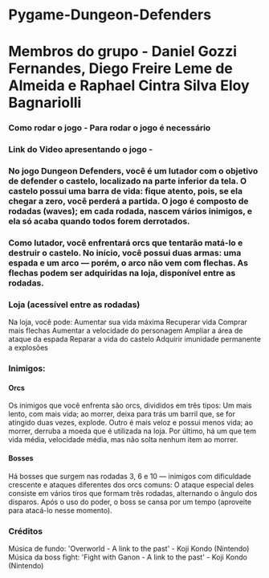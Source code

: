 # Pygame-Dungeon-Defenders
# Membros do grupo - Daniel Gozzi Fernandes, Diego Freire Leme de Almeida e Raphael Cintra Silva Eloy Bagnariolli

### Como rodar o jogo - Para rodar o jogo é necessário 
### Link do Video apresentando o jogo - 

### No jogo Dungeon Defenders, você é um lutador com o objetivo de defender o castelo, localizado na parte inferior da tela. O castelo possui uma barra de vida: fique atento, pois, se ela chegar a zero, você perderá a partida. O jogo é composto de rodadas (waves); em cada rodada, nascem vários inimigos, e ela só acaba quando todos forem derrotados.

### Como lutador, você enfrentará orcs que tentarão matá-lo e destruir o castelo. No início, você possui duas armas: uma espada e um arco — porém, o arco não vem com flechas. As flechas podem ser adquiridas na loja, disponível entre as rodadas.

### Loja (acessível entre as rodadas)
Na loja, você pode:
Aumentar sua vida máxima
Recuperar vida
Comprar mais flechas
Aumentar a velocidade do personagem
Ampliar a área de ataque da espada
Reparar a vida do castelo
Adquirir imunidade permanente a explosões

### Inimigos:
#### Orcs
Os inimigos que você enfrenta são orcs, divididos em três tipos:
Um mais lento, com mais vida; ao morrer, deixa para trás um barril que, se for atingido duas vezes, explode.
Outro é mais veloz e possui menos vida; ao morrer, derruba a moeda que é utilizada na loja.
Por último, há um que tem vida média, velocidade média, mas não solta nenhum item ao morrer.
#### Bosses
Há bosses que surgem nas rodadas 3, 6 e 10 — inimigos com dificuldade crescente e ataques diferentes dos orcs comuns:
O ataque especial deles consiste em vários tiros que formam três rodadas, alternando o ângulo dos disparos. Após o uso do poder, o boss se cansa por um tempo (aproveite para atacá-lo nesse momento).

### Créditos
Música de fundo: 'Overworld - A link to the past' - Koji Kondo (Nintendo)
Música da boss fight: 'Fight with Ganon - A link to the past' - Koji Kondo (Nintendo)